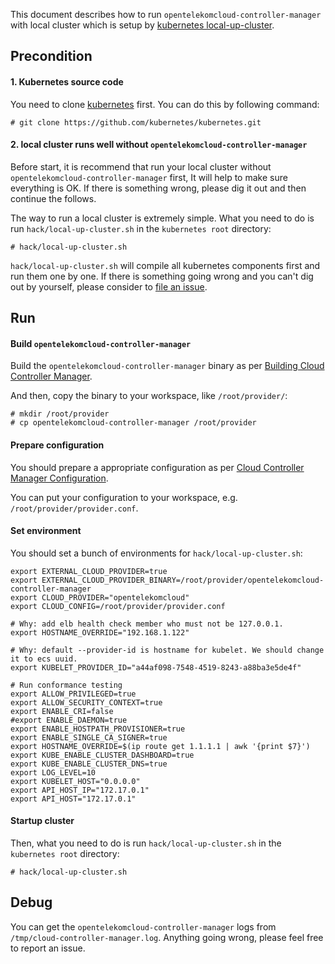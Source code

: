 This document describes how to run `opentelekomcloud-controller-manager` with local cluster which is setup by [kubernetes local-up-cluster](https://github.com/kubernetes/kubernetes/blob/95504c32fe1fcd1ee97879cb508f3a57fe90ca81/hack/local-up-cluster.sh).

## Precondition

#### 1. Kubernetes source code
You need to clone [kubernetes](https://github.com/kubernetes/kubernetes) first.
You can do this by following command:
```
# git clone https://github.com/kubernetes/kubernetes.git
```

#### 2. local cluster runs well without `opentelekomcloud-controller-manager`
Before start, it is recommend that run your local cluster without `opentelekomcloud-controller-manager` first,
It will help to make sure everything is OK. If there is something wrong, please dig it out and then continue the follows. 

The way to run a local cluster is extremely simple. 
What you need to do is run `hack/local-up-cluster.sh` in the `kubernetes root` directory:
```
# hack/local-up-cluster.sh
``` 
`hack/local-up-cluster.sh` will compile all kubernetes components first and run them one by one.
If there is something going wrong and you can't dig out by yourself, please consider to [file an issue](https://github.com/kubernetes/kubernetes/issues/new/choose).

## Run
#### Build `opentelekomcloud-controller-manager`

Build the `opentelekomcloud-controller-manager` binary as per [Building Cloud Controller Manager](../README.md#https://github.com/kubernetes-sigs/cloud-provider-opentelekomcloud#building-cloud-controller-manager).

And then, copy the binary to your workspace, like `/root/provider/`:
```
# mkdir /root/provider
# cp opentelekomcloud-controller-manager /root/provider
``` 

#### Prepare configuration
You should prepare a appropriate configuration as per [Cloud Controller Manager Configuration](./config/CloudControllerManagerConfiguration.md).

You can put your configuration to your workspace, e.g. `/root/provider/provider.conf`.

#### Set environment
You should set a bunch of environments for `hack/local-up-cluster.sh`: 
```
export EXTERNAL_CLOUD_PROVIDER=true
export EXTERNAL_CLOUD_PROVIDER_BINARY=/root/provider/opentelekomcloud-controller-manager
export CLOUD_PROVIDER="opentelekomcloud"
export CLOUD_CONFIG=/root/provider/provider.conf

# Why: add elb health check member who must not be 127.0.0.1.
export HOSTNAME_OVERRIDE="192.168.1.122"

# Why: default --provider-id is hostname for kubelet. We should change it to ecs uuid. 
export KUBELET_PROVIDER_ID="a44af098-7548-4519-8243-a88ba3e5de4f"

# Run conformance testing 
export ALLOW_PRIVILEGED=true
export ALLOW_SECURITY_CONTEXT=true
export ENABLE_CRI=false
#export ENABLE_DAEMON=true
export ENABLE_HOSTPATH_PROVISIONER=true
export ENABLE_SINGLE_CA_SIGNER=true
export HOSTNAME_OVERRIDE=$(ip route get 1.1.1.1 | awk '{print $7}')
export KUBE_ENABLE_CLUSTER_DASHBOARD=true
export KUBE_ENABLE_CLUSTER_DNS=true
export LOG_LEVEL=10
export KUBELET_HOST="0.0.0.0"
export API_HOST_IP="172.17.0.1"
export API_HOST="172.17.0.1"
```

#### Startup cluster
Then, what you need to do is run `hack/local-up-cluster.sh` in the `kubernetes root` directory:
```
# hack/local-up-cluster.sh
```  

## Debug
You can get the `opentelekomcloud-controller-manager` logs from `/tmp/cloud-controller-manager.log`.
Anything going wrong, please feel free to report an issue.